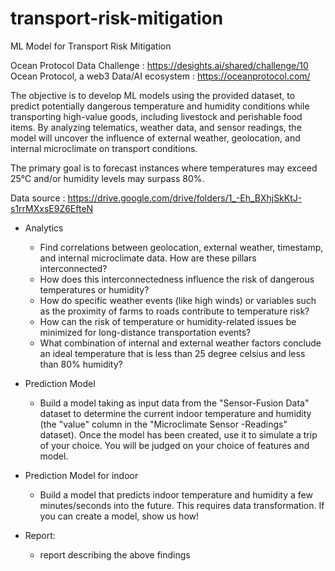 # transport-risk-mitigation
ML Model for Transport Risk Mitigation  

Ocean Protocol Data Challenge : https://desights.ai/shared/challenge/10  
Ocean Protocol, a web3 Data/AI ecosystem : https://oceanprotocol.com/

The objective is to develop ML models using the provided dataset, to predict potentially dangerous temperature and humidity conditions while transporting high-value goods, including livestock and perishable food items. By analyzing telematics, weather data, and sensor readings, the model will uncover the influence of external weather, geolocation, and internal microclimate on transport conditions.  

The primary goal is to forecast instances where temperatures may exceed 25°C and/or humidity levels may surpass 80%.  

Data source : https://drive.google.com/drive/folders/1_-Eh_BXhjSkKtJ-s1rrMXxsE9Z6EfteN  


- Analytics
  - Find correlations between geolocation, external weather, timestamp, and internal microclimate data. How are these pillars interconnected?
  - How does this interconnectedness influence the risk of dangerous temperatures or humidity?
  - How do specific weather events (like high winds) or variables such as the proximity of farms to roads contribute to temperature risk?
  - How can the risk of temperature or humidity-related issues be minimized for long-distance transportation events?
  - What combination of internal and external weather factors conclude an ideal temperature that is less than 25 degree celsius and less than 80% humidity?

- Prediction Model
  - Build a model taking as input data from the "Sensor-Fusion Data" dataset to determine the current indoor temperature and humidity (the "value" column in the "Microclimate Sensor -Readings" dataset). Once the model has been created, use it to simulate a trip of your choice. You will be judged on your choice of features and model.

- Prediction Model for indoor
  - Build a model that predicts indoor temperature and humidity a few minutes/seconds into the future. This requires data transformation. If you can create a model, show us how!

- Report: 
  - report describing the above findings
